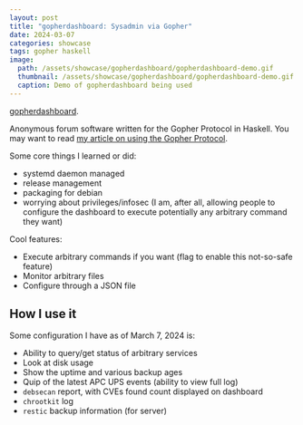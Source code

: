 ```yaml
---
layout: post
title: "gopherdashboard: Sysadmin via Gopher"
date: 2024-03-07
categories: showcase
tags: gopher haskell
image:
  path: /assets/showcase/gopherdashboard/gopherdashboard-demo.gif
  thumbnail: /assets/showcase/gopherdashboard/gopherdashboard-demo.gif
  caption: Demo of gopherdashboard being used
---
```


[gopherdashboard](https://github.com/someodd/gopherdashboard).

Anonymous forum software written for the Gopher Protocol in Haskell. You may
want to read [my article on using the Gopher
Protocol](/notes/gopher).

Some core things I learned or did:

  * systemd daemon managed
  * release management
  * packaging for debian
  * worrying about privileges/infosec (I am, after all, allowing people to
    configure the dashboard to execute potentially any arbitrary command they
    want)

Cool features:

  * Execute arbitrary commands if you want (flag to enable this not-so-safe feature)
  * Monitor arbitrary files
  * Configure through a JSON file

## How I use it

Some configuration I have as of March 7, 2024 is:

  * Ability to query/get status of arbitrary services
  * Look at disk usage
  * Show the uptime and various backup ages
  * Quip of the latest APC UPS events (ability to view full log)
  * `debsecan` report, with CVEs found count displayed on dashboard
  * `chrootkit` log
  * `restic` backup information (for server)
